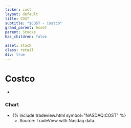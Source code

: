 ```yaml
---
ticker: cost
layout: default
title: COST
subtitle: "$COST - Costco"
grand_parent: Asset
parent: Stocks
has_children: false

asset: stock
class: retail
div: true
---
```

# Costco
- 

### Chart
- {% include tradeview.html symbol="NASDAQ:COST" %}
	- Source: TradeView with Nasdaq data.